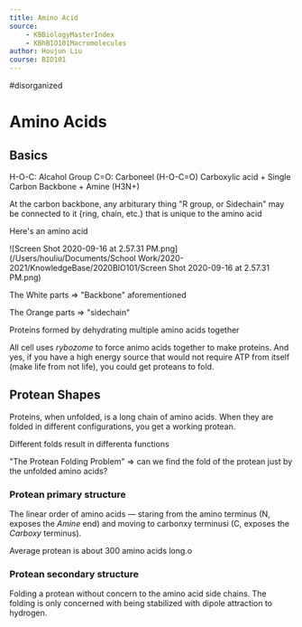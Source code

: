 ```yaml
---
title: Amino Acid
source: 
    - KBBiologyMasterIndex
    - KBhBIO101Macromolecules
author: Houjun Liu
course: BIO101
---
```


#disorganized

# Amino Acids

## Basics
H-O-C: Alcahol Group
C=O: Carboneel
(H-O-C=O) Carboxylic acid + Single Carbon Backbone +  Amine (H3N+)

At the carbon backbone, any arbiturary thing "R group, or Sidechain" may be connected to it {ring, chain, etc.} that is unique to the amino acid

Here's an amino acid

![Screen Shot 2020-09-16 at 2.57.31 PM.png](/Users/houliu/Documents/School Work/2020-2021/KnowledgeBase/2020BIO101/Screen Shot 2020-09-16 at 2.57.31 PM.png)

The White parts => "Backbone" aforementioned

The Orange parts => "sidechain"


Proteins formed by dehydrating multiple amino acids together

All cell uses _rybozome_ to force animo acids together to make proteins. And yes, if you have a high energy source that would not require ATP from itself (make life from not life), you could get proteans to fold.

## Protean Shapes

Proteins, when unfolded, is a long chain of amino acids. When they are folded in different configurations, you get a working protean.

Different folds result in differenta functions

"The Protean Folding Problem" => can we find the fold of the protean just by the unfolded amino acids?

### Protean primary structure

The linear order of amino acids — staring from the amino terminus (N, exposes the _Amine_ end) and moving to carbonxy terminusi (C, exposes the _Carboxy_ terminus).

Average protean is about 300 amino acids long.o

### Protean secondary structure

Folding a protean without concern to the amino acid side chains. The folding is only concerned with being stabilized with dipole attraction to hydrogen.